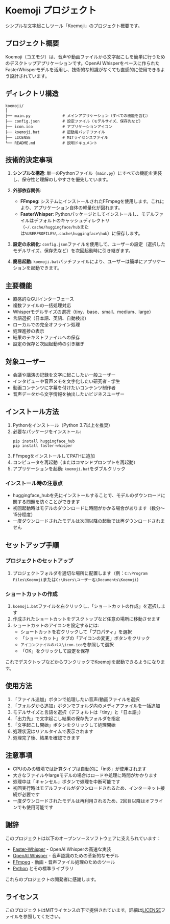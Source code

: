 # Koemoji プロジェクト

シンプルな文字起こしツール「Koemoji」のプロジェクト概要です。

## プロジェクト概要

Koemoji（コエモジ）は、音声や動画ファイルから文字起こしを簡単に行うためのデスクトップアプリケーションです。OpenAI Whisperをベースに作られたFasterWhisperモデルを活用し、技術的な知識がなくても直感的に使用できるよう設計されています。

## ディレクトリ構造

```
koemoji/
│
├── main.py              # メインアプリケーション（すべての機能を含む）
├── config.json          # 設定ファイル（モデルサイズ、保存先など）
├── icon.ico             # アプリケーションアイコン
├── koemoji.bat          # 起動用バッチファイル
├── LICENSE              # MITライセンスファイル
└── README.md            # 説明ドキュメント
```

## 技術的決定事項

1. **シンプルな構造**: 単一のPythonファイル（`main.py`）にすべての機能を実装し、保守性と理解のしやすさを優先しています。

2. **外部依存関係**:
   - **FFmpeg**: システムにインストールされたFFmpegを使用します。これにより、アプリケーション自体の軽量化が図れます。
   - **FasterWhisper**: Pythonパッケージとしてインストールし、モデルファイルはデフォルトのキャッシュディレクトリ（`~/.cache/huggingface/hub`または`%USERPROFILE%\.cache\huggingface\hub`）に保存します。

3. **設定の永続化**: `config.json`ファイルを使用して、ユーザーの設定（選択したモデルサイズ、保存先など）を次回起動時に引き継ぎます。

4. **簡易起動**: `koemoji.bat`バッチファイルにより、ユーザーは簡単にアプリケーションを起動できます。

## 主要機能

- 直感的なGUIインターフェース
- 複数ファイルの一括処理対応
- Whisperモデルサイズの選択（tiny、base、small、medium、large）
- 言語選択（日本語、英語、自動検出）
- ローカルでの完全オフライン処理
- 処理進捗の表示
- 結果のテキストファイルへの保存
- 設定の保存と次回起動時の引き継ぎ

## 対象ユーザー

- 会議や講演の記録を文字に起こしたい一般ユーザー
- インタビューや音声メモを文字化したい研究者・学生
- 動画コンテンツに字幕を付けたいコンテンツ制作者
- 音声データから文字情報を抽出したいビジネスユーザー

## インストール方法

1. Pythonをインストール（Python 3.7以上を推奨）
2. 必要なパッケージをインストール:
   ```
   pip install huggingface_hub
   pip install faster-whisper
   ```
3. FFmpegをインストールしてPATHに追加
4. コンピュータを再起動（またはコマンドプロンプトを再起動）
5. アプリケーションを起動: `koemoji.bat`をダブルクリック

### インストール時の注意点

- huggingface_hubを先にインストールすることで、モデルのダウンロードに関する問題を防ぐことができます
- 初回起動時はモデルのダウンロードに時間がかかる場合があります（数分〜15分程度）
- 一度ダウンロードされたモデルは次回以降の起動では再ダウンロードされません

## セットアップ手順

### プロジェクトのセットアップ

1. プロジェクトフォルダを適切な場所に配置します（例：`C:\Program Files\Koemoji`または`C:\Users\ユーザー名\Documents\Koemoji`）

### ショートカットの作成

1. `koemoji.bat`ファイルを右クリックし、「ショートカットの作成」を選択します
2. 作成されたショートカットをデスクトップなど任意の場所に移動させます
3. ショートカットのアイコンを設定するには:
   - ショートカットを右クリックして「プロパティ」を選択
   - 「ショートカット」タブの「アイコンの変更」ボタンをクリック
   - `アイコンファイルのパス\icon.ico`を参照して選択
   - 「OK」をクリックして設定を保存

これでデスクトップなどからワンクリックでKoemojiを起動できるようになります。

## 使用方法

1. 「ファイル追加」ボタンで処理したい音声/動画ファイルを選択
2. 「フォルダから追加」ボタンでフォルダ内のメディアファイルを一括追加
3. モデルサイズと言語を選択（デフォルトは「tiny」と「日本語」）
4. 「出力先」で文字起こし結果の保存先フォルダを指定
5. 「文字起こし開始」ボタンをクリックして処理開始
6. 処理状況はリアルタイムで表示されます
7. 処理完了後、結果を確認できます

## 注意事項

- CPUのみの環境では計算タイプは自動的に「int8」が使用されます
- 大きなファイルやlargeモデルの場合はロードや処理に時間がかかります
- 処理中は「キャンセル」ボタンで処理を中断可能です
- 初回実行時はモデルファイルがダウンロードされるため、インターネット接続が必要です
- 一度ダウンロードされたモデルは再利用されるため、2回目以降はオフラインでも使用可能です

## 謝辞

このプロジェクトは以下のオープンソースソフトウェアに支えられています：

- [Faster-Whisper](https://github.com/guillaumekln/faster-whisper) - OpenAI Whisperの高速な実装
- [OpenAI Whisper](https://github.com/openai/whisper) - 音声認識のための革新的なモデル
- [FFmpeg](https://ffmpeg.org/) - 動画・音声ファイル処理のためのツール
- [Python](https://www.python.org/) とその標準ライブラリ

これらのプロジェクトの開発者に感謝します。

## ライセンス

このプロジェクトはMITライセンスの下で提供されています。詳細は[LICENSE](LICENSE)ファイルを参照してください。
